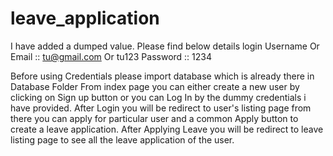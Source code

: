 # leave_application

I have added a dumped value.
Please find below details login
Username Or Email :: tu@gmail.com Or tu123
Password :: 1234

Before using Credentials please import database which is already there in Database Folder
From index page you can either create a new user by clicking on Sign up button or you can Log In by the dummy credentials i have provided.
After Login you will be redirect to user's listing page from there you can apply for particular user and a common Apply button to create a leave application.
After Applying Leave you will be redirect to leave listing page to see all the leave application of the user.

